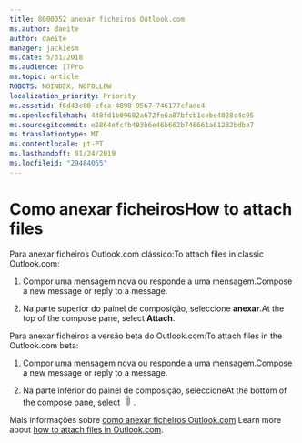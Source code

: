 ```yaml
---
title: 8000052 anexar ficheiros Outlook.com
ms.author: daeite
author: daeite
manager: jackiesm
ms.date: 5/31/2018
ms.audience: ITPro
ms.topic: article
ROBOTS: NOINDEX, NOFOLLOW
localization_priority: Priority
ms.assetid: f6d43c80-cfca-4898-9567-746177cfadc4
ms.openlocfilehash: 448fd1b09682a672fe6a87bfcb1cebe4028c4c95
ms.sourcegitcommit: e2864efcfb493b6e46b662b746661a61232bdba7
ms.translationtype: MT
ms.contentlocale: pt-PT
ms.lasthandoff: 01/24/2019
ms.locfileid: "29484065"
---
```

# <a name="how-to-attach-files"></a><span data-ttu-id="6738f-102">Como anexar ficheiros</span><span class="sxs-lookup"><span data-stu-id="6738f-102">How to attach files</span></span>

<span data-ttu-id="6738f-103">Para anexar ficheiros Outlook.com clássico:</span><span class="sxs-lookup"><span data-stu-id="6738f-103">To attach files in classic Outlook.com:</span></span>
  
1. <span data-ttu-id="6738f-104">Compor uma mensagem nova ou responde a uma mensagem.</span><span class="sxs-lookup"><span data-stu-id="6738f-104">Compose a new message or reply to a message.</span></span>
    
2. <span data-ttu-id="6738f-105">Na parte superior do painel de composição, seleccione **anexar**.</span><span class="sxs-lookup"><span data-stu-id="6738f-105">At the top of the compose pane, select **Attach**.</span></span> 
    
<span data-ttu-id="6738f-106">Para anexar ficheiros a versão beta do Outlook.com:</span><span class="sxs-lookup"><span data-stu-id="6738f-106">To attach files in the Outlook.com beta:</span></span>
  
1. <span data-ttu-id="6738f-107">Compor uma mensagem nova ou responde a uma mensagem.</span><span class="sxs-lookup"><span data-stu-id="6738f-107">Compose a new message or reply to a message.</span></span>
    
2. <span data-ttu-id="6738f-108">Na parte inferior do painel de composição, seleccione</span><span class="sxs-lookup"><span data-stu-id="6738f-108">At the bottom of the compose pane, select</span></span> ![Anexar](media/da223d01-5fe6-448c-a3a3-e2b5262da4b9.png)<span data-ttu-id="6738f-110">.</span><span class="sxs-lookup"><span data-stu-id="6738f-110"></span></span>
    
<span data-ttu-id="6738f-111">Mais informações sobre [como anexar ficheiros Outlook.com](https://go.microsoft.com/fwlink/p/?linkid=2001702&amp;clcid=0x409).</span><span class="sxs-lookup"><span data-stu-id="6738f-111">Learn more about [how to attach files in Outlook.com](https://go.microsoft.com/fwlink/p/?linkid=2001702&amp;clcid=0x409).</span></span>
  

